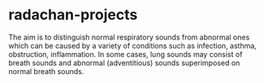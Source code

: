 # radachan-projects
The aim is to distinguish normal respiratory sounds from abnormal ones which can be caused by a variety of conditions such as infection, asthma, obstruction, inflammation. In some cases, lung sounds may consist of breath sounds and abnormal (adventitious) sounds superimposed on normal breath sounds. 

 

